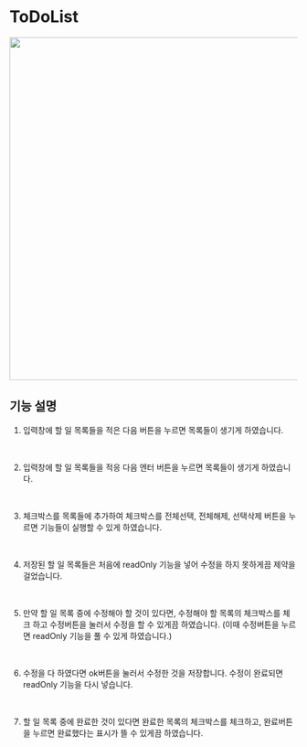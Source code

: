 # ToDoList

<img src="https://github.com/TEAMLAB-Lecture/sme-swbootcamp-2023-hw-repository/assets/134721315/3150b5d1-10db-40b2-9743-239b1c9b6072" width="600px">

## 기능 설명

1. 입력창에 할 일 목록들을 적은 다음 버튼을 누르면 목록들이 생기게 하였습니다.

<br>

2. 입력창에 할 일 목록들을 적응 다음 엔터 버튼을 누르면 목록들이 생기게 하였습니다.

<br>

3. 체크박스를 목록들에 추가하여 체크박스를 전체선택, 전체해제, 선택삭제 버튼을 누르면 기능들이 실행할 수 있게 하였습니다.

<br>

4. 저장된 할 일 목록들은 처음에 readOnly 기능을 넣어 수정을 하지 못하게끔 제약을 걸었습니다.

<br>

5. 만약 할 일 목록 중에 수정해야 할 것이 있다면, 수정해야 할 목록의 체크박스를 체크 하고 수정버튼을 눌러서 수정을 할 수 있게끔 하였습니다. (이때 수정버튼을 누르면 readOnly 기능을 풀 수 있게 하였습니다.)

<br>

6. 수정을 다 하였다면 ok버튼을 눌러서 수정한 것을 저장합니다. 수정이 완료되면 readOnly 기능을 다시 넣습니다.

<br>

7. 할 일 목록 중에 완료한 것이 있다면 완료한 목록의 체크박스를 체크하고, 완료버튼을 누르면 완료했다는 표시가 뜰 수 있게끔 하였습니다.

<br>
<br>



